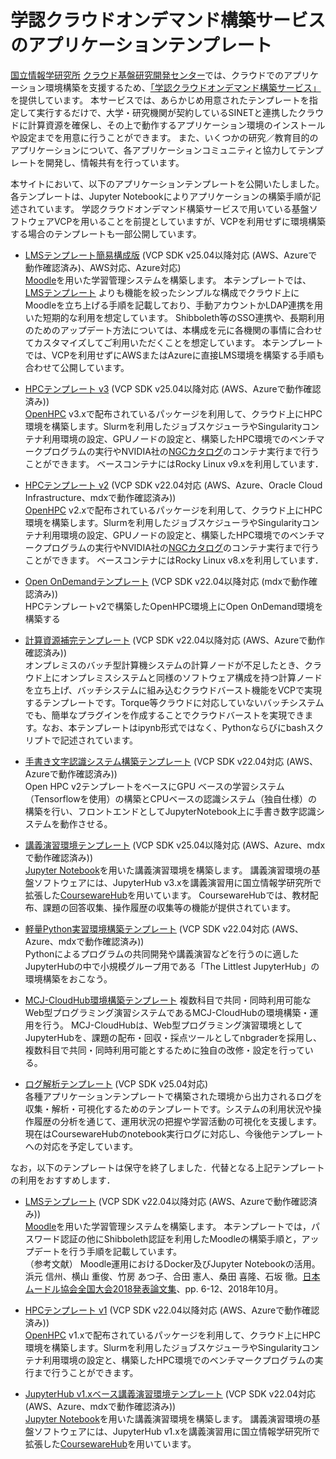 # 学認クラウドオンデマンド構築サービスのアプリケーションテンプレート

[国立情報学研究所](https://www.nii.ac.jp/) [クラウド基盤研究開発センター](https://www.nii.ac.jp/research/centers/ccrd/)では、クラウドでのアプリケーション環境構築を支援するため、[「学認クラウドオンデマンド構築サービス」](https://cloud.gakunin.jp/ocs/)を提供しています。
本サービスでは、あらかじめ用意されたテンプレートを指定して実行するだけで、大学・研究機関が契約しているSINETと連携したクラウドに計算資源を確保し、その上で動作するアプリケーション環境のインストールや設定までを用意に行うことができます。
また、いくつかの研究／教育目的のアプリケーションについて、各アプリケーションコミュニティと協力してテンプレートを開発し、情報共有を行っています。

本サイトにおいて、以下のアプリケーションテンプレートを公開いたしました。
各テンプレートは、Jupyter Notebookによりアプリケーションの構築手順が記述されています。
学認クラウドオンデマンド構築サービスで用いている基盤ソフトウェアVCPを用いることを前提としていますが、VCPを利用せずに環境構築する場合のテンプレートも一部公開しています。

- [LMSテンプレート簡易構成版](https://github.com/nii-gakunin-cloud/ocs-templates/tree/master/Moodle-Simple)
(VCP SDK v25.04以降対応 (AWS、Azureで動作確認済み)、AWS対応、Azure対応)<br>
[Moodle](https://moodle.org/)を用いた学習管理システムを構築します。
本テンプレートでは、[LMSテンプレート](https://github.com/nii-gakunin-cloud/ocs-templates/tree/master/Moodle)
よりも機能を絞ったシンプルな構成でクラウド上にMoodleを立ち上げる手順を記載しており、手動アカウントかLDAP連携を用いた短期的な利用を想定しています。
Shibboleth等のSSO連携や、長期利用のためのアップデート方法については、本構成を元に各機関の事情に合わせてカスタマイズしてご利用いただくことを想定しています。
本テンプレートでは、VCPを利用せずにAWSまたはAzureに直接LMS環境を構築する手順も合わせて公開しています。

- [HPCテンプレート v3](https://github.com/nii-gakunin-cloud/ocs-templates/tree/master/OpenHPC-v3)
(VCP SDK v25.04以降対応 (AWS、Azureで動作確認済み))<br>
[OpenHPC](https://openhpc.community/) v3.xで配布されているパッケージを利用して、クラウド上にHPC環境を構築します。Slurmを利用したジョブスケジューラやSingularityコンテナ利用環境の設定、GPUノードの設定と、構築したHPC環境でのベンチマークプログラムの実行やNVIDIA社の[NGCカタログ](https://www.nvidia.com/ja-jp/gpu-cloud/containers/)のコンテナ実行まで行うことができます。
ベースコンテナにはRocky Linux v9.xを利用しています．

- [HPCテンプレート v2](https://github.com/nii-gakunin-cloud/ocs-templates/tree/master/OpenHPC-v2)
(VCP SDK v22.04対応 (AWS、Azure、Oracle Cloud Infrastructure、mdxで動作確認済み))<br>
[OpenHPC](https://openhpc.community/) v2.xで配布されているパッケージを利用して、クラウド上にHPC環境を構築します。Slurmを利用したジョブスケジューラやSingularityコンテナ利用環境の設定、GPUノードの設定と、構築したHPC環境でのベンチマークプログラムの実行やNVIDIA社の[NGCカタログ](https://www.nvidia.com/ja-jp/gpu-cloud/containers/)のコンテナ実行まで行うことができます。
ベースコンテナにはRocky Linux v8.xを利用しています．

- [Open OnDemandテンプレート](https://github.com/nii-gakunin-cloud/ocs-templates/tree/master/OpenOnDemand)
(VCP SDK v22.04以降対応 (mdxで動作確認済み))<br>
HPCテンプレートv2で構築したOpenHPC環境上にOpen OnDemand環境を構築する


- [計算資源補完テンプレート](https://github.com/nii-gakunin-cloud/ocs-templates/tree/master/HybridCloud)
(VCP SDK v22.04以降対応 (AWS、Azureで動作確認済み))<br>
オンプレミスのバッチ型計算機システムの計算ノードが不足したとき、クラウド上にオンプレミスシステムと同様のソフトウェア構成を持つ計算ノードを立ち上げ、バッチシステムに組み込むクラウドバースト機能をVCPで実現するテンプレートです。Torque等クラウドに対応していないバッチシステムでも、簡単なプラグインを作成することでクラウドバーストを実現できます。なお、本テンプレートはipynb形式ではなく、Pythonならびにbashスクリプトで記述されています。

- [手書き文字認識システム構築テンプレート](https://github.com/nii-gakunin-cloud/ocs-templates/tree/master/OpenHPC-ML-Example)
(VCP SDK v22.04対応 (AWS、Azureで動作確認済み))<br>
Open HPC v2テンプレートをベースにGPU ベースの学習システム（Tensorflowを使用）の構築とCPUベースの認識システム（独自仕様）の構築を行い、フロントエンドとしてJupyterNotebook上に手書き数字認識システムを動作させる。

- [講義演習環境テンプレート](https://github.com/nii-gakunin-cloud/ocs-templates/tree/master/CoursewareHub)
(VCP SDK v25.04以降対応 (AWS、Azure、mdxで動作確認済み))<br>
[Jupyter Notebook](https://jupyter.org/)を用いた講義演習環境を構築します。
講義演習環境の基盤ソフトウェアには、JupyterHub v3.xを講義演習用に国立情報学研究所で拡張した[CoursewareHub](https://github.com/NII-cloud-operation)を用いています。
CoursewareHubでは、教材配布、課題の回答収集、操作履歴の収集等の機能が提供されています。

- [軽量Python実習環境構築テンプレート](https://github.com/nii-gakunin-cloud/ocs-templates/tree/master/TheLittlestJupyterHub)
(VCP SDK v22.04対応 (AWS、Azure、mdxで動作確認済み))<br>
Pythonによるプログラムの共同開発や講義演習などを行うのに適したJupyterHubの中で小規模グループ用である「The Littlest JupyterHub」の環境構築をおこなう。

- [MCJ-CloudHub環境構築テンプレート](https://github.com/nii-gakunin-cloud/mcj-cloudhub)
複数科目で共同・同時利用可能なWeb型プログラミング演習システムであるMCJ-CloudHubの環境構築・運用を行う。
MCJ-CloudHubは、Web型プログラミング演習環境としてJupyterHubを、課題の配布・回収・採点ツールとしてnbgraderを採用し、複数科目で共同・同時利用可能とするために独自の改修・設定を行っている。 

- [ログ解析テンプレート](https://github.com/nii-gakunin-cloud/ocs-templates/tree/master/LogAnalysis)
(VCP SDK v25.04対応)<br>
各種アプリケーションテンプレートで構築された環境から出力されるログを収集・解析・可視化するためのテンプレートです。システムの利用状況や操作履歴の分析を通じて、運用状況の把握や学習活動の可視化を支援します。現在はCoursewareHubのnotebook実行ログに対応し、今後他テンプレートへの対応を予定しています。

なお，以下のテンプレートは保守を終了しました．代替となる上記テンプレートの利用をおすすめします．

- [LMSテンプレート](https://github.com/nii-gakunin-cloud/ocs-templates/tree/master/Moodle)
(VCP SDK v22.04以降対応 (AWS、Azureで動作確認済み))<br>
[Moodle](https://moodle.org/)を用いた学習管理システムを構築します。
本テンプレートでは，パスワード認証の他にShibboleth認証を利用したMoodleの構築手順と，アップデートを行う手順を記載しています。<br>
（参考文献） Moodle運用におけるDocker及びJupyter Notebookの活用。浜元 信州、横山 重俊、竹房 あつ子、合田 憲人、桑田 喜隆、石坂 徹。[日本ムードル協会全国大会2018発表論文集](https://moodlejapan.org/mod/resource/view.php?id=1474)、pp. 6-12、2018年10月。

- [HPCテンプレート v1](https://github.com/nii-gakunin-cloud/ocs-templates/tree/master/OpenHPC-v1)
(VCP SDK v22.04以降対応 (AWS、Azureで動作確認済み))<br>
[OpenHPC](https://openhpc.community/) v1.xで配布されているパッケージを利用して、クラウド上にHPC環境を構築します。Slurmを利用したジョブスケジューラやSingularityコンテナ利用環境の設定と、構築したHPC環境でのベンチマークプログラムの実行まで行うことができます。

- [JupyterHub v1.xベース講義演習環境テンプレート](https://github.com/nii-gakunin-cloud/ocs-templates/tree/master/CoursewareHub-not-recommended)
(VCP SDK v22.04対応 (AWS、Azure、mdxで動作確認済み))<br>
[Jupyter Notebook](https://jupyter.org/)を用いた講義演習環境を構築します。
講義演習環境の基盤ソフトウェアには、JupyterHub v1.xを講義演習用に国立情報学研究所で拡張した[CoursewareHub](https://github.com/NII-cloud-operation)を用いています。
